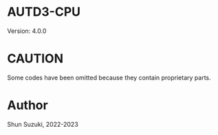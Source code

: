 # AUTD3-CPU

Version: 4.0.0

# CAUTION

Some codes have been omitted because they contain proprietary parts.

# Author

Shun Suzuki, 2022-2023
